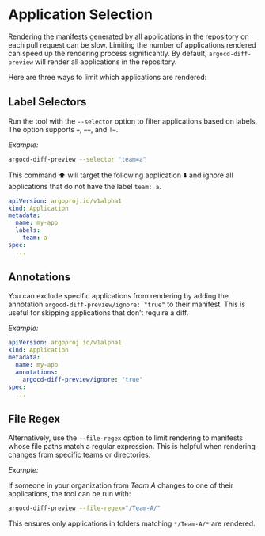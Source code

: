 # Application Selection

Rendering the manifests generated by all applications in the repository on each pull request can be slow. Limiting the number of applications rendered can speed up the rendering process significantly. By default, `argocd-diff-preview` will render all applications in the repository.

Here are three ways to limit which applications are rendered:

## Label Selectors

Run the tool with the `--selector` option to filter applications based on labels. The option supports `=`, `==`, and `!=`.

*Example:*
```bash
argocd-diff-preview --selector "team=a"
```
This command :arrow_up: will target the following application :arrow_down: and ignore all applications that do not have the label `team: a`.

```yaml
apiVersion: argoproj.io/v1alpha1
kind: Application
metadata:
  name: my-app
  labels:
    team: a
spec:
  ...
```

## Annotations

You can exclude specific applications from rendering by adding the annotation `argocd-diff-preview/ignore: "true"` to their manifest. This is useful for skipping applications that don’t require a diff.

*Example:*
```yaml
apiVersion: argoproj.io/v1alpha1
kind: Application
metadata:
  name: my-app
  annotations:
    argocd-diff-preview/ignore: "true"
spec:
  ...
```

## File Regex

Alternatively, use the `--file-regex` option to limit rendering to manifests whose file paths match a regular expression. This is helpful when rendering changes from specific teams or directories.

*Example:*

If someone in your organization from *Team A* changes to one of their applications, the tool can be run with:
```bash
argocd-diff-preview --file-regex="/Team-A/"
```
This ensures only applications in folders matching `*/Team-A/*` are rendered.